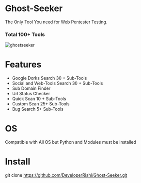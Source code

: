 # Ghost-Seeker
The Only Tool You need for Web Pentester Testing.
<h3>Total 100+ Tools</h3>

![ghostseeker](https://github.com/DeveloperRishi/Ghost-Seeker/assets/61234147/176c73eb-014a-4be0-ad99-344532d41a19)


# Features
<ul>
  <li>Google Dorks Search 30 + Sub-Tools</li>
  <li>Social and Web-Tools Search 30 + Sub-Tools</li>
  <li>Sub Domain Finder</li>
  <li>Url Status Checker</li>
  <li>Quick Scan 10 + Sub-Tools</li>
  <li>Custom Scan 25+ Sub-Tools</li>
  <li>Bug Search 5+ Sub-Tools</li>
</ul>

# OS
Compatible with All OS but Python and Modules must be installed

# Install
git clone https://github.com/DeveloperRishi/Ghost-Seeker.git
